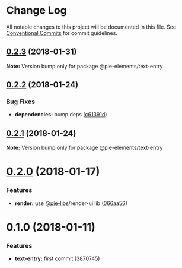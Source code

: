 # Change Log

All notable changes to this project will be documented in this file.
See [Conventional Commits](https://conventionalcommits.org) for commit guidelines.

<a name="0.2.3"></a>
## [0.2.3](https://github.com/PieElements/pie-elements/compare/@pie-elements/text-entry@0.2.2...@pie-elements/text-entry@0.2.3) (2018-01-31)




**Note:** Version bump only for package @pie-elements/text-entry

<a name="0.2.2"></a>
## [0.2.2](https://github.com/PieElements/pie-elements/compare/@pie-elements/text-entry@0.2.1...@pie-elements/text-entry@0.2.2) (2018-01-24)


### Bug Fixes

* **dependencies:** bump deps ([c61391d](https://github.com/PieElements/pie-elements/commit/c61391d))




<a name="0.2.1"></a>
## [0.2.1](https://github.com/PieElements/pie-elements/compare/@pie-elements/text-entry@0.2.0...@pie-elements/text-entry@0.2.1) (2018-01-24)




**Note:** Version bump only for package @pie-elements/text-entry

<a name="0.2.0"></a>
# [0.2.0](https://github.com/PieElements/pie-elements/compare/@pie-elements/text-entry@0.1.0...@pie-elements/text-entry@0.2.0) (2018-01-17)


### Features

* **render:** use [@pie-libs](https://github.com/pie-libs)/render-ui lib ([066aa56](https://github.com/PieElements/pie-elements/commit/066aa56))




<a name="0.1.0"></a>
# 0.1.0 (2018-01-11)


### Features

* **text-entry:** first commit ([3870745](https://github.com/PieElements/pie-elements/commit/3870745))
